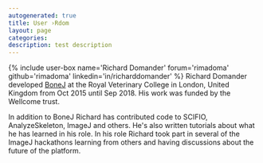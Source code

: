 ```yaml
---
autogenerated: true
title: User ›Rdom
layout: page
categories: 
description: test description
---
```


{% include user-box name='Richard Domander' forum='rimadoma' github='rimadoma' linkedin='in/richarddomander' %} Richard Domander developed [BoneJ](http://imagej.net/BoneJ_experimental) at the Royal Veterinary College in London, United Kingdom from Oct 2015 until Sep 2018. His work was funded by the Wellcome trust.

In addition to BoneJ Richard has contributed code to SCIFIO, AnalyzeSkeleton, ImageJ and others. He's also written tutorials about what he has learned in his role. In his role Richard took part in several of the ImageJ hackathons learning from others and having discussions about the future of the platform.
